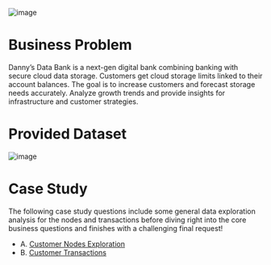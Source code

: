 
![image](https://github.com/user-attachments/assets/eafcf194-1eba-45ce-a65b-30db0a45dee3)

# Business Problem

Danny’s Data Bank is a next-gen digital bank combining banking with secure cloud data storage.
Customers get cloud storage limits linked to their account balances.
The goal is to increase customers and forecast storage needs accurately.
Analyze growth trends and provide insights for infrastructure and customer strategies.

# Provided Dataset
![image](https://github.com/user-attachments/assets/cd36637e-c935-4c8d-a30e-3cbd60f727d6)


# Case Study

The following case study questions include some general data exploration analysis for the nodes and transactions before diving right into the core business questions and finishes with a challenging final request!

- A. [Customer Nodes Exploration](https://github.com/RathiAnki/-8WeekSQLChallenge-Dany-Ma-/blob/main/Data%20Bank/A.%20Customer%20Nodes%20Exploration.md)
- B. [Customer Transactions](https://github.com/RathiAnki/-8WeekSQLChallenge-Dany-Ma-/blob/main/Data%20Bank/B.%20Customer%20Transactions.md)








